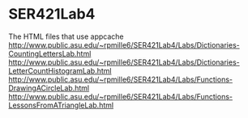 SER421Lab4
==========

The HTML files that use appcache
http://www.public.asu.edu/~rpmille6/SER421Lab4/Labs/Dictionaries-CountingLettersLab.html
http://www.public.asu.edu/~rpmille6/SER421Lab4/Labs/Dictionaries-LetterCountHistogramLab.html
http://www.public.asu.edu/~rpmille6/SER421Lab4/Labs/Functions-DrawingACircleLab.html
http://www.public.asu.edu/~rpmille6/SER421Lab4/Labs/Functions-LessonsFromATriangleLab.html
